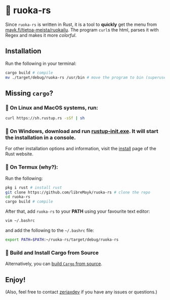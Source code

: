 # 🦀 ruoka-rs

Since `ruoka-rs` is written in Rust, it is a tool to **quickly** get the menu from [mayk.fi/tietoa-meista/ruokailu](https://mayk.fi/tietoa-meista/ruokailu).
The program `curl`s the html, parses it with Regex and makes it more _colorful_.

## Installation

Run the following in your terminal:

```bash
cargo build # compile
mv ./target/debug/ruoka-rs /usr/bin # move the program to bin (superuser)
```

## Missing `cargo`?

### 🦀 On **Linux** and **MacOS** systems, run:

```bash
curl https://sh.rustup.rs -sSf | sh
```

### 🦀 On **Windows**, download and run **[rustup-init.exe](https://win.rustup.rs)**. It will start the installation in a console.

For other installation options and information, visit the [install](https://www.rust-lang.org/tools/install) page of the Rust website.

### 🦀 On **Termux** (why?):

Run the following:

```bash
pkg i rust # install rust
git clone https://github.com/libreMayk/ruoka-rs # clone the repo
cd ruoka-rs
cargo build # compile
```

After that, add `ruoka-rs` to your **PATH** using your favourite text editor:

```bash
vim ~/.bashrc
```

and add the following to the `~/.bashrc` file:

```bash
export PATH=$PATH:~/ruoka-rs/target/debug/ruoka-rs
```

### 🦀 **Build and Install Cargo from Source**

Alternatively, you can [build `Cargo` from source](https://github.com/rust-lang/cargo#compiling-from-source).

## **Enjoy!**

(Also, feel free to contact [zeriaxdev](https://github.com/zeriaxdev) if you have any issues or questions.)

```

```

```

```
